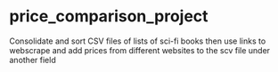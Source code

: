 # price_comparison_project
Consolidate and sort CSV files of lists of sci-fi books then use links to webscrape and add prices from different websites to the scv file under another field
